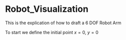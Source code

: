 # Robot_Visualization

This is the explication of how to draft a 6 DOF Robot Arm

To start we define the initial point $x=0$, $y=0$